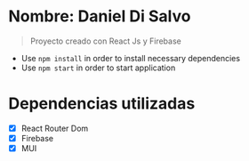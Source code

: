 # Nombre: Daniel Di Salvo

> Proyecto creado con React Js y Firebase

- Use `npm install` in order to install necessary dependencies
- Use `npm start` in order to start application

# Dependencias utilizadas

- [x] React Router Dom
- [x] Firebase
- [x] MUI
